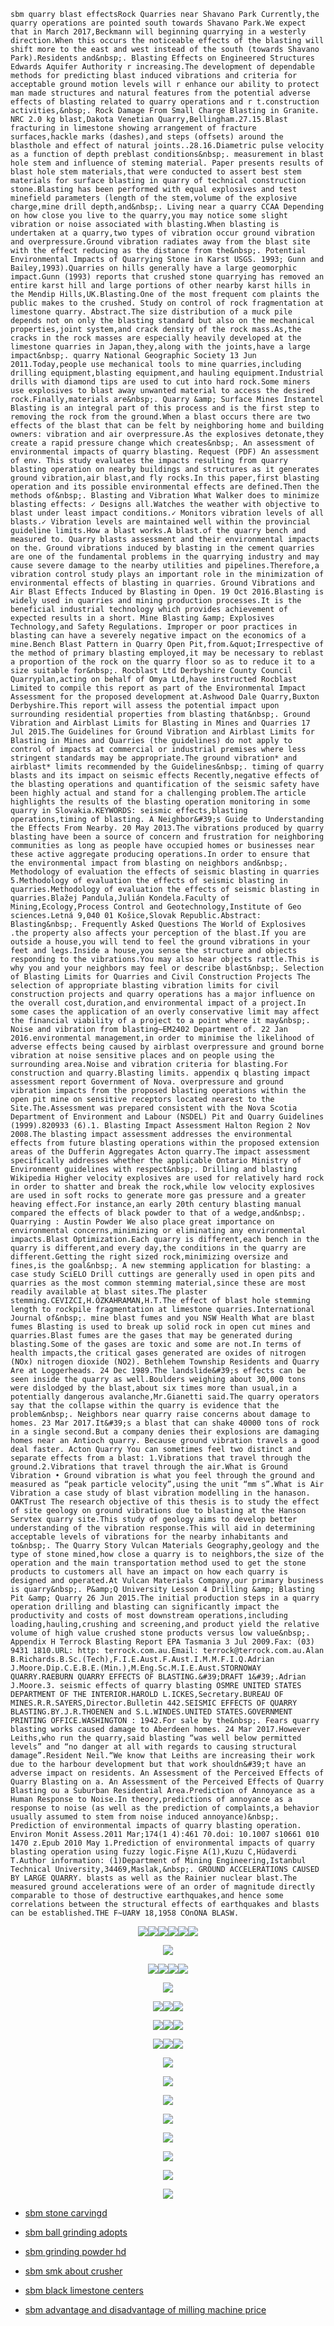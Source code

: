 
```
sbm quarry blast effectsRock Quarries near Shavano Park Currently,the quarry operations are pointed south towards Shavano Park.We expect that in March 2017,Beckmann will beginning quarrying in a westerly direction.When this occurs the noticeable effects of the blasting will shift more to the east and west instead of the south (towards Shavano Park).Residents and&nbsp;. Blasting Effects on Engineered Structures Edwards Aquifer Authority r increasing.The development of dependable methods for predicting blast induced vibrations and criteria for acceptable ground motion levels will r enhance our ability to protect man made structures and natural features from the potential adverse effects of blasting related to quarry operations and r t.construction activities,&nbsp;. Rock Damage From Small Charge Blasting in Granite. NRC 2.0 kg blast,Dakota Venetian Quarry,Bellingham.27.15.Blast fracturing in limestone showing arrangement of fracture surfaces,hackle marks (dashes),and steps (offsets) around the blasthole and effect of natural joints..28.16.Diametric pulse velocity as a function of depth preblast conditions&nbsp;. measurement in blast hole stem and influence of steming material. Paper presents results of blast hole stem materials,that were conducted to assert best stem materials for surface blasting in quarry of technical construction stone.Blasting has been performed with equal explosives and test minefield parameters (length of the stem,volume of the explosive charge,mine drill depth,and&nbsp;. Living near a quarry CCAA Depending on how close you live to the quarry,you may notice some slight vibration or noise associated with blasting.When blasting is undertaken at a quarry,two types of vibration occur ground vibration and overpressure.Ground vibration radiates away from the blast site with the effect reducing as the distance from the&nbsp;. Potential Environmental Impacts of Quarrying Stone in Karst USGS. 1993; Gunn and Bailey,1993).Quarries on hills generally have a large geomorphic impact.Gunn (1993) reports that crushed stone quarrying has removed an entire karst hill and large portions of other nearby karst hills in the Mendip Hills,UK.Blasting.One of the most frequent com plaints the public makes to the crushed. Study on control of rock fragmentation at limestone quarry. Abstract.The size distribution of a muck pile depends not on only the blasting standard but also on the mechanical properties,joint system,and crack density of the rock mass.As,the cracks in the rock masses are especially heavily developed at the limestone quarries in Japan,they,along with the joints,have a large impact&nbsp;. quarry National Geographic Society 13 Jun 2011.Today,people use mechanical tools to mine quarries,including drilling equipment,blasting equipment,and hauling equipment.Industrial drills with diamond tips are used to cut into hard rock.Some miners use explosives to blast away unwanted material to access the desired rock.Finally,materials are&nbsp;. Quarry &amp; Surface Mines Instantel Blasting is an integral part of this process and is the first step to removing the rock from the ground.When a blast occurs there are two effects of the blast that can be felt by neighboring home and building owners: vibration and air overpressure.As the explosives detonate,they create a rapid pressure change which creates&nbsp;. An assessment of environmental impacts of quarry blasting. Request (PDF) An assessment of env. This study evaluates the impacts resulting from quarry blasting operation on nearby buildings and structures as it generates ground vibration,air blast,and fly rocks.In this paper,first blasting operation and its possible environmental effects are defined.Then the methods of&nbsp;. Blasting and Vibration What Walker does to minimize blasting effects: ✓ Designs all.Watches the weather with objective to blast under least impact conditions.✓ Monitors vibration levels of all blasts.✓ Vibration levels are maintained well within the provincial guideline limits.How a blast works.A blast.of the quarry bench and measured to. Quarry blasts assessment and their environmental impacts on the. Ground vibrations induced by blasting in the cement quarries are one of the fundamental problems in the quarrying industry and may cause severe damage to the nearby utilities and pipelines.Therefore,a vibration control study plays an important role in the minimization of environmental effects of blasting in quarries. Ground Vibrations and Air Blast Effects Induced by Blasting in Open. 19 Oct 2016.Blasting is widely used in quarries and mining production processes.It is the beneficial industrial technology which provides achievement of expected results in a short. Mine Blasting &amp; Explosives Technology,and Safety Regulations. Improper or poor practices in blasting can have a severely negative impact on the economics of a mine.Bench Blast Pattern in Quarry Open Pit,from.&quot;Irrespective of the method of primary blasting employed,it may be necessary to reblast a proportion of the rock on the quarry floor so as to reduce it to a size suitable for&nbsp;. Rocblast Ltd Derbyshire County Council Quarryplan,acting on behalf of Omya Ltd,have instructed Rocblast Limited to compile this report as part of the Environmental Impact Assessment for the proposed development at.Ashwood Dale Quarry,Buxton Derbyshire.This report will assess the potential impact upon surrounding residential properties from blasting that&nbsp;. Ground Vibration and Airblast Limits for Blasting in Mines and Quarries 17 Jul 2015.The Guidelines for Ground Vibration and Airblast Limits for Blasting in Mines and Quarries (the guidelines) do not apply to control of impacts at commercial or industrial premises where less stringent standards may be appropriate.The ground vibration* and airblast* limits recommended by the Guidelines&nbsp;. timing of quarry blasts and its impact on seismic effects Recently,negative effects of the blasting operations and quantification of the seismic safety have been highly actual and stand for a challenging problem.The article highlights the results of the blasting operation monitoring in some quarry in Slovakia.KEYWORDS: seismic effects,blasting operations,timing of blasting. A Neighbor&#39;s Guide to Understanding the Effects From Nearby. 20 May 2013.The vibrations produced by quarry blasting have been a source of concern and frustration for neighboring communities as long as people have occupied homes or businesses near these active aggregate producing operations.In order to ensure that the environmental impact from blasting on neighbors and&nbsp;. Methodology of evaluation the effects of seismic blasting in quarries 5.Methodology of evaluation the effects of seismic blasting in quarries.Methodology of evaluation the effects of seismic blasting in quarries.Blažej Pandula,Julián Kondela.Faculty of Mining,Ecology,Process Control and Geotechnology,Institute of Geo sciences.Letná 9,040 01 Košice,Slovak Republic.Abstract: Blasting&nbsp;. Frequently Asked Questions The World of Explosives .the property also affects your perception of the blast.If you are outside a house,you will tend to feel the ground vibrations in your feet and legs.Inside a house,you sense the structure and objects responding to the vibrations.You may also hear objects rattle.This is why you and your neighbors may feel or describe blast&nbsp;. Selection of Blasting Limits for Quarries and Civil Construction Projects The selection of appropriate blasting vibration limits for civil construction projects and quarry operations has a major influence on the overall cost,duration,and environmental impact of a project.In some cases the application of an overly conservative limit may affect the financial viability of a project to a point where it may&nbsp;. Noise and vibration from blasting—EM2402 Department of. 22 Jan 2016.environmental management,in order to minimise the likelihood of adverse effects being caused by airblast overpressure and ground borne vibration at noise sensitive places and on people using the surrounding area.Noise and vibration criteria for blasting.For construction and quarry.Blasting limits. appendix q blasting impact assessment report Government of Nova. overpressure and ground vibration impacts from the proposed blasting operations within the open pit mine on sensitive receptors located nearest to the Site.The.Assessment was prepared consistent with the Nova Scotia Department of Environment and Labour (NSDEL) Pit and Quarry Guidelines (1999).820933 (6).1. Blasting Impact Assessment Halton Region 2 Nov 2008.The blasting impact assessment addresses the environmental effects from future blasting operations within the proposed extension areas of the Dufferin Aggregates Acton quarry.The impact assessment specifically addresses whether the applicable Ontario Ministry of Environment guidelines with respect&nbsp;. Drilling and blasting Wikipedia Higher velocity explosives are used for relatively hard rock in order to shatter and break the rock,while low velocity explosives are used in soft rocks to generate more gas pressure and a greater heaving effect.For instance,an early 20th century blasting manual compared the effects of black powder to that of a wedge,and&nbsp;. Quarrying : Austin Powder We also place great importance on environmental concerns,minimizing or eliminating any environmental impacts.Blast Optimization.Each quarry is different,each bench in the quarry is different,and every day,the conditions in the quarry are different.Getting the right sized rock,minimizing oversize and fines,is the goal&nbsp;. A new stemming application for blasting: a case study SciELO Drill cuttings are generally used in open pits and quarries as the most common stemming material,since these are most readily available at blast sites.The plaster stemming.CEVIZCI,H.ÖZKAHRAMAN,H.T.The effect of blast hole stemming length to rockpile fragmentation at limestone quarries.International Journal of&nbsp;. mine blast fumes and you NSW Health What are blast fumes Blasting is used to break up solid rock in open cut mines and quarries.Blast fumes are the gases that may be generated during blasting.Some of the gases are toxic and some are not.In terms of health impacts,the critical gases generated are oxides of nitrogen (NOx) nitrogen dioxide (NO2). Bethlehem Township Residents and Quarry Are at Loggerheads. 24 Dec 1989.The landslide&#39;s effects can be seen inside the quarry as well.Boulders weighing about 30,000 tons were dislodged by the blast,about six times more than usual,in a potentially dangerous avalanche,Mr.Gianetti said.The quarry operators say that the collapse within the quarry is evidence that the problem&nbsp;. Neighbors near quarry raise concerns about damage to homes. 23 Mar 2017.It&#39;s a blast that can shake 40000 tons of rock in a single second.But a company denies their explosions are damaging homes near an Antioch quarry. Because ground vibration travels a good deal faster. Acton Quarry You can sometimes feel two distinct and separate effects from a blast: 1.Vibrations that travel through the ground.2.Vibrations that travel through the air.What is Ground Vibration • Ground vibration is what you feel through the ground and measured as “peak particle velocity”,using the unit “mm s”.What is Air Vibration a case study of blast vibration modelling in the hanason. OAKTrust The research objective of this thesis is to study the effect of site geology on ground vibrations due to blasting at the Hanson Servtex quarry site.This study of geology aims to develop better understanding of the vibration response.This will aid in determining acceptable levels of vibrations for the nearby inhabitants and to&nbsp;. The Quarry Story Vulcan Materials Geography,geology and the type of stone mined,how close a quarry is to neighbors,the size of the operation and the main transportation method used to get the stone products to customers all have an impact on how each quarry is designed and operated.At Vulcan Materials Company,our primary business is quarry&nbsp;. P&amp;Q University Lesson 4 Drilling &amp; Blasting Pit &amp; Quarry 26 Jun 2015.The initial production steps in a quarry operation drilling and blasting can significantly impact the productivity and costs of most downstream operations,including loading,hauling,crushing and screening,and product yield the relative volume of high value crushed stone products versus low value&nbsp;. Appendix H Terrock Blasting Report EPA Tasmania 3 Jul 2009.Fax: (03) 9431 1810.URL: http: terrock.com.au.Email: terrock@terrock.com.au.Alan B.Richards.B.Sc.(Tech),F.I.E.Aust.F.Aust.I.M.M.F.I.Q.Adrian J.Moore.Dip.C.E.B.E.(Min.),M.Eng.Sc.M.I.E.Aust.STORNOWAY QUARRY.RAEBURN QUARRY EFFECTS OF BLASTING.&#39;DRAFT 1&#39;.Adrian J.Moore.3. seismic effects of quarry blasting OSMRE UNITED STATES DEPARTMENT OF THE INTERIOR.HAROLD L.ICKES,Secretary.BUREAU OF MINES.R.R.SAYERS,Director.Bulletin 442.SEISMIC EFFECTS OF QUARRY BLASTING.BY.J.R.THOENEN and S.L.WINDES.UNITED STATES.GOVERNMENT PRINTING OFFICE.WASHINGTON : 1942.For sale by the&nbsp;. Fears quarry blasting works caused damage to Aberdeen homes. 24 Mar 2017.However Leiths,who run the quarry,said blasting “was well below permitted levels” and “no danger at all with regards to causing structural damage”.Resident Neil.“We know that Leiths are increasing their work due to the harbour development but that work shouldn&#39;t have an adverse impact on residents. An Assessment of the Perceived Effects of Quarry Blasting on a. An Assessment of the Perceived Effects of Quarry Blasting ou a Suburban Residential Area.Prediction of Annoyance as a Human Response to Noise.In theory,predictions of annoyance as a response to noise (as well as the prediction of complaints,a behavior usually assumed to stem from noise induced annoyance)&nbsp;. Prediction of environmental impacts of quarry blasting operation. Environ Monit Assess.2011 Mar;174(1 4):461 70.doi: 10.1007 s10661 010 1470 z.Epub 2010 May 1.Prediction of environmental impacts of quarry blasting operation using fuzzy logic.Fişne A(1),Kuzu C,Hüdaverdi T.Author information: (1)Department of Mining Engineering,Istanbul Technical University,34469,Maslak,&nbsp;. GROUND ACCELERATIONS CAUSED BY LARGE QUARRY. blasts as well as the Rainier nuclear blast.The measured ground accelerations were of an order of magnitude directly comparable to those of destructive earthquakes,and hence some correlations between the structural effects of earthquakes and blasts can be established.THE F~UAR¥ 18,1958 COnONA BLASW. 
```

<div align="center">
  
<a rel="nofollow" href="https://m.shibang-china.com?f=github&k=sbm+quarry+blast+effects"><img src="https://static.shibang-china.com/en/l.png"></a><img src="https://static.shibang-china.com/en/hw.png"><a rel="nofollow" href="https://m.shibang-china.com/product/?f=github&k=sbm+quarry+blast+effects"><img src="https://static.shibang-china.com/en/p.png"></a><a rel="nofollow" href="https://m.shibang-china.com/cases/?f=github&k=sbm+quarry+blast+effects"><img src="https://static.shibang-china.com/en/c.png"></a><a rel="nofollow" href="https://m.shibang-china.com/news/?f=github&k=sbm+quarry+blast+effects"><img src="https://static.shibang-china.com/en/n.png"></a><a rel="nofollow" href="https://m.shibang-china.com?f=github&k=sbm+quarry+blast+effects"><img src="https://static.shibang-china.com/en/m.png"></a>

<a rel="nofollow" href="https://m.shibang-china.com/product/?f=github&k=sbm+quarry+blast+effects"><img src="https://static.shibang-china.com/en/b.jpg"></a>
  
<a rel="nofollow" href="https://m.shibang-china.com/solution-aggregate.html?f=github&k=sbm+quarry+blast+effects"><img src="https://static.shibang-china.com/en/a.jpg"></a><a rel="nofollow" href="https://m.shibang-china.com/solution-mine.html?f=github&k=sbm+quarry+blast+effects"><img src="https://static.shibang-china.com/en/m.jpg"></a><a rel="nofollow" href="https://m.shibang-china.com/solution-mill.html?f=github&k=sbm+quarry+blast+effects"><img src="https://static.shibang-china.com/en/g.jpg"></a><a rel="nofollow" href="https://m.shibang-china.com/solution-epc.html?f=github&k=sbm+quarry+blast+effects"><img src="https://static.shibang-china.com/en/e.jpg"></a>

<a rel="nofollow" href="https://m.shibang-china.com/product/?f=github&k=sbm+quarry+blast+effects"><img src="https://static.shibang-china.com/en/a-p.png"></a>

<a rel="nofollow" href="https://m.shibang-china.com/product/crusher/c6x.html?f=github&k=sbm+quarry+blast+effects"><img src="https://static.shibang-china.com/en/j.jpg"></a><a rel="nofollow" href="https://m.shibang-china.com/product/crusher/ci5x.html?f=github&k=sbm+quarry+blast+effects"><img src="https://static.shibang-china.com/en/i.jpg"></a><a rel="nofollow" href="https://m.shibang-china.com/product/crusher/hst.html?f=github&k=sbm+quarry+blast+effects"><img src="https://static.shibang-china.com/en/c.jpg"></a>

<a rel="nofollow" href="https://m.shibang-china.com/product/mill/mtw.html?f=github&k=sbm+quarry+blast+effects"><img src="https://static.shibang-china.com/en/mtw.jpg"></a><a rel="nofollow" href="https://m.shibang-china.com/product/mill/scm.html?f=github&k=sbm+quarry+blast+effects"><img src="https://static.shibang-china.com/en/scm.jpg"></a><a rel="nofollow" href="https://m.shibang-china.com/product/mill/lm.html?f=github&k=sbm+quarry+blast+effects"><img src="https://static.shibang-china.com/en/lm.jpg"></a>

<a rel="nofollow" href="https://m.shibang-china.com/product/sand/vsi6x.html?f=github&k=sbm+quarry+blast+effects"><img src="https://static.shibang-china.com/en/6x.jpg"></a><a rel="nofollow" href="https://m.shibang-china.com/product/sand/vu.html?f=github&k=sbm+quarry+blast+effects"><img src="https://static.shibang-china.com/en/vu.jpg"></a><a rel="nofollow" href="https://m.shibang-china.com/product/mobile/klun.html?f=github&k=sbm+quarry+blast+effects"><img src="https://static.shibang-china.com/en/k.jpg"></a>

<a rel="nofollow" href="https://m.shibang-china.com/cases/?f=github&k=sbm+quarry+blast+effects"><img src="https://static.shibang-china.com/en/case.png"></a>

<a rel="nofollow" href="https://m.shibang-china.com/cases/aggregate/202.html?f=github&k=sbm+quarry+blast+effects"><img src="https://static.shibang-china.com/en/c-1.jpg"></a>

<a rel="nofollow" href="https://m.shibang-china.com/cases/aggregate/203.html?f=github&k=sbm+quarry+blast+effects"><img src="https://static.shibang-china.com/en/c-2.jpg"></a>

<a rel="nofollow" href="https://m.shibang-china.com/cases/mill/123.html?f=github&k=sbm+quarry+blast+effects"><img src="https://static.shibang-china.com/en/c-3.jpg"></a>

<a rel="nofollow" href="https://m.shibang-china.com/contact_us.html?f=github&k=sbm+quarry+blast+effects"><img src="https://static.shibang-china.com/en/contact.png"></a>

<a rel="nofollow" href="https://swt.shibang-china.com/?f=github&k=sbm+quarry+blast+effects"><img src="https://static.shibang-china.com/en/chat.png"></a>

<a rel="nofollow" href="https://whatsapp.shibangsoft.com/WhatsApp.php?f=github&k=sbm+quarry+blast+effects"><img src="https://static.shibang-china.com/en/whatsapp.png"></a>

<a rel="nofollow" href="https://m.shibang-china.com/?f=github&k=sbm+quarry+blast+effects"><img src="https://static.shibang-china.com/en/website.png"></a>

</div>


* [sbm stone carvingd](sbm%20stone%20carvingd.md)

* [sbm ball grinding adopts](sbm%20ball%20grinding%20adopts.md)

* [sbm grinding powder hd](sbm%20grinding%20powder%20hd.md)

* [sbm smk about crusher](sbm%20smk%20about%20crusher.md)

* [sbm black limestone centers](sbm%20black%20limestone%20centers.md)

* [sbm advantage and disadvantage of milling machine price](sbm%20advantage%20and%20disadvantage%20of%20milling%20machine%20price.md)